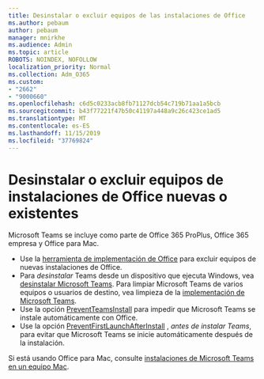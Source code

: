 ```yaml
---
title: Desinstalar o excluir equipos de las instalaciones de Office
ms.author: pebaum
author: pebaum
manager: mnirkhe
ms.audience: Admin
ms.topic: article
ROBOTS: NOINDEX, NOFOLLOW
localization_priority: Normal
ms.collection: Adm_O365
ms.custom:
- "2662"
- "9000660"
ms.openlocfilehash: c6d5c0233acb8fb71127dcb54c719b71aa1a5bcb
ms.sourcegitcommit: b43f77221f47b50c41197a448a9c26c423ce1ad5
ms.translationtype: MT
ms.contentlocale: es-ES
ms.lasthandoff: 11/15/2019
ms.locfileid: "37769824"
---
```

# <a name="uninstall-or-exclude-teams-from-new-or-existing-office-installations"></a>Desinstalar o excluir equipos de instalaciones de Office nuevas o existentes

Microsoft Teams se incluye como parte de Office 365 ProPlus, Office 365 empresa y Office para Mac.

- Use la [herramienta de implementación de Office](https://docs.microsoft.com/deployoffice/teams-install#how-to-exclude-microsoft-teams-from-new-installations-of-office-365-proplus) para excluir equipos de nuevas instalaciones de Office.
- Para *desinstalar* Teams desde un dispositivo que ejecuta Windows, vea [desinstalar Microsoft Teams](https://support.office.com/article/3b159754-3c26-4952-abe7-57d27f5f4c81). Para limpiar Microsoft Teams de varios equipos o usuarios de destino, vea limpieza de la [implementación de Microsoft Teams](https://docs.microsoft.com/microsoftteams/scripts/powershell-script-teams-deployment-clean-up).
- Use la opción [PreventTeamsInstall](https://docs.microsoft.com/deployoffice/teams-install#use-group-policy-to-control-the-installation-of-microsoft-teams
) para impedir que Microsoft Teams se instale automáticamente con Office.
- Use la opción [PreventFirstLaunchAfterInstall](https://docs.microsoft.com/deployoffice/teams-install#use-group-policy-to-prevent-microsoft-teams-from-starting-automatically-after-installation) , *antes de instalar Teams*, para evitar que Microsoft Teams se inicie automáticamente después de la instalación.

Si está usando Office para Mac, consulte [instalaciones de Microsoft Teams en un equipo Mac](https://docs.microsoft.com/deployoffice/teams-install#microsoft-teams-installations-on-a-mac).